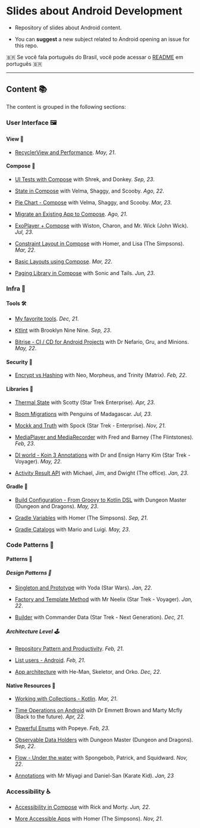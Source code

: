 # Slides about Android Development

- Repository of slides about Android content.

- You can **suggest** a new subject related to Android opening an issue for this repo.

 🇧🇷 Se você fala português do Brasil, você pode acessar o [README](README_pt-br.md) em português 🇧🇷

---

## Content 📚

The content is grouped in the following sections:

### User Interface 🖼️

#### View 🌟

- [RecyclerView and Performance](https://jamboard.google.com/d/1mjENz8hBH8C98u5Lz06GO4u1Ty13Mhr6MizVrr0WOEA/edit?usp=share_link). *May, 21*.

#### Compose 🤩

- [UI Tests with Compose](https://docs.google.com/presentation/d/14aWCAt0zquCZSQOotnayUIaQ8xXFnHO0SEhzFb_FipY/edit?usp=share_link) with Shrek, and Donkey. *Sep, 23*.

- [State in Compose](https://docs.google.com/presentation/d/1I0v9jJH3ubpS3RDosKA2IJQbhQAXZg9v1lPl4_pAr_Q/edit?usp=share_link) with Velma, Shaggy, and Scooby. *Ago, 22*.

- [Pie Chart - Compose](https://docs.google.com/presentation/d/13G8vpOUqeSwZLrFae0DeyfLucHZQRH9QqvZNOfcLwQM/edit?usp=share_link) with Velma, Shaggy, and Scooby. *Mar, 23*.

- [Migrate an Existing App to Compose](https://jamboard.google.com/d/1qj0Va2wpT2TtWoJVDlvtTtOeJ8oCSznaJ7CWdMmJaSQ/edit?usp=share_link). *Ago, 21*.

- [ExoPlayer + Compose](https://docs.google.com/presentation/d/12zpWhriXG4Y7y-SYsJYi2jmvs2PfOmw7uPbhjwWAexI/edit?usp=share_link) with Wiston, Charon, and Mr. Wick (John Wick). *Jul, 23*.

- [Constraint Layout in Compose](https://docs.google.com/presentation/d/1pjZgfBYtNLSI1d4kWWXnH3cayArsy_fLXB1kKcy6fWI/edit?usp=share_link) with Homer, and Lisa (The Simpsons). *Mar, 22*.

- [Basic Layouts using Compose](https://docs.google.com/presentation/d/1Lngv4uyb8SP5j6l1WfpSNK-896qapD1cRZi9HJZRmxw/edit?usp=share_link). *Mar, 22*.

- [Paging Library in Compose](https://docs.google.com/presentation/d/1X6s1qgUuse8sgCODfZv6sDJtJXmEWOB-xig80B_aXH0/edit?usp=share_link) with Sonic and Tails. *Jun, 23*.

### Infra 📐

#### Tools 🛠️

- [My favorite tools](https://docs.google.com/presentation/d/1TMbNXGi3pa2l3dtEhFClwJb1uCqSZxovFSAhSlp-FkY/edit?usp=share_link). *Dec, 21*.

- [Ktlint](https://docs.google.com/presentation/d/1-LU5la1Calc4u0ki8v8PLti54HtHM03S6-MPX3RyyQc/edit?usp=share_link) with Brooklyn Nine Nine. *Sep, 23*.

- [Bitrise - CI / CD for Android Projects](https://docs.google.com/presentation/d/1r7fbqPcwh5FFjLXlXPRRajNxf_HOkAevMUyhUFeEoOQ/edit?usp=share_link) with Dr Nefario, Gru, and Minions. *May, 22*.

#### Security 🔐

- [Encrypt vs Hashing](https://docs.google.com/presentation/d/18C7JpU7OPw0mkd_PhSB1g13jEDepdHcx0Z_EQpafv7Q/edit?usp=share_link) with Neo, Morpheus, and Trinity (Matrix). *Feb, 22*.

#### Libraries 📖

- [Thermal State](https://docs.google.com/presentation/d/1qV9Pmxm3jmz4v3_lQpMSYhzk4q7pXlOkQkl1eabSQvo/edit?usp=share_link) with Scotty (Star Trek Enterprise). *Apr, 23*.

- [Room Migrations](https://docs.google.com/presentation/d/1aik2CJ6bmvAkMDW4EqpopUyoswgEmf3q0EIoUv6yuWs/edit?usp=share_link) with Penguins of Madagascar. *Jul, 23*.

- [Mockk and Truth](https://docs.google.com/presentation/d/1HtE9Tu0FIxETz-a4ihVgAgsxFt9U8-OJe33MmxkFvvE/edit?usp=share_link) with Spock (Star Trek - Enterprise). *Nov, 21*.

- [MediaPlayer and MediaRecorder](https://docs.google.com/presentation/d/1IpUAeRg1NaRmvyr-NSW1jWe1dVfM1rjwmecINBe2xvA/edit?usp=share_link) with Fred and Barney (The Flintstones). *Feb, 23*.

- [DI world - Koin 3 Annotations](https://docs.google.com/presentation/d/1N42rWSxMnc1LX5gk17sJi1_NY-R7bNxAMcTY8_afr54/edit?usp=share_link) with Dr and Ensign Harry Kim (Star Trek - Voyager). *May, 22*.

- [Activity Result API](https://docs.google.com/presentation/d/1Q6nHSaJuat2NeeGGm71UyXG_TjidFZMrW6eh0ggz8E0/edit?usp=share_link) with Michael, Jim, and Dwight (The office). *Jan, 23*.

#### Gradle 🐘

- [Build Configuration - From Groovy to Kotlin DSL](https://docs.google.com/presentation/d/1-JsNk0RaLG5py_Tvv11PVCyTrxs3XN-0i7jtlbw5G4U/edit?usp=share_link) with Dungeon Master (Dungeon and Dragons). *May, 23*.

- [Gradle Variables](https://docs.google.com/presentation/d/1tWFc_F4gPHUTKX7MXKGHcQ6b5chPRn7sVzYhnu2sIQE/edit?usp=share_link) with Homer (The Simpsons). *Sep, 21*.

- [Gradle Catalogs](https://docs.google.com/presentation/d/1yXN6_XYsbl60OsQV4FsE-vWKyHDhZfVcxPX4bkgD7sU/edit?usp=share_link) with Mario and Luigi. *May, 23*.

### Code Patterns 📝

#### Patterns 🔗

##### Design Patterns 📏

- [Singleton and Prototype](https://docs.google.com/presentation/d/1fonULsnijGLmNH9_GKBwiTsbVIiiqEpMltYgQAvXiys/edit?usp=share_link) with Yoda (Star Wars). *Jan, 22*.

- [Factory and Template Method](https://docs.google.com/presentation/d/12JfbVVKEm6i5Z8DPp1xui6q_eF4TuCg9DsJXsGM2PvU/edit?usp=share_link) with Mr Neelix (Star Trek - Voyager). *Jan, 22*.

- [Builder](https://docs.google.com/presentation/d/1f0jbshpOHK1576o08HsZBxJXjwdi03j_KS80L7KP6t4/edit?usp=share_link) with Commander Data (Star Trek - Next Generation). *Dec, 21*.

##### Architecture Level 🕹️

- [Repository Pattern and Productivity](https://jamboard.google.com/d/1xYkPDpskY4yOI9VfxNsu4VED-31-PKqg8jk2R2uxLEQ/edit?usp=share_link). *Feb, 21*.

- [List users - Android](https://jamboard.google.com/d/1Pf6sXdyOSD_3Xnc6ej4iJirfK2dVtANO0umvzzo29yk/edit?usp=share_link). *Feb, 21*.

- [App architecture](https://docs.google.com/presentation/d/14QSuaO_ooxUKgknQY25GEvDIAsQ1GAqd-a5cfQti3BI/edit?usp=share_link) with He-Man, Skeletor, and Orko. *Dec, 22*.

#### Native Resources 🏁

- [Working with Collections - Kotlin](https://jamboard.google.com/d/1QXc0G4vXbFwQxip5UMOSzl8V6wBzVZZ5VGqXRdOGTqs/edit?usp=share_link). *Mar, 21*.

- [Time Operations on Android](https://docs.google.com/presentation/d/1pSRU17y2owjQez2qocSCWonARDlVSFzlopxvq-uDfcI/edit?usp=share_link) with Dr Emmett Brown and Marty Mcfly (Back to the future). *Apr, 22*.

- [Powerful Enums](https://docs.google.com/presentation/d/1So9cyXFQYxPbwMafoPUNMbSS8B3JxgexDwWFFdDIJac/edit?usp=share_link) with Popeye. *Feb, 23*.

- [Observable Data Holders](https://docs.google.com/presentation/d/1jJ7fIfCQ2l5JFQ0U9H0GEO46zWg4_3PUn8wzE6Ei02Y/edit?usp=sharing) with Dungeon Master (Dungeon and Dragons). *Sep, 22*.

- [Flow - Under the water](https://docs.google.com/presentation/d/14VLDmulVsSZH8abnzTA1rM8HCo0dFo5W5PLBC-t-WII/edit?usp=share_link) with Spongebob, Patrick, and Squidward. *Nov, 22*.

- [Annotations](https://docs.google.com/presentation/d/1KLNyLW3CORHDHhk6MdehKY1dQ03rHdh6orVryBZ8etA/edit?usp=share_link) with Mr Miyagi and Daniel-San (Karate Kid). *Jan, 23*

### Accessibility ♿️

- [Accessibility in Compose](https://docs.google.com/presentation/d/1mBwUk92Lysz5utNgvMoYJPvp6Xl1b5ssYVR6j_xuqUc/edit?usp=share_link) with Rick and Morty. *Jun, 22*.

- [More Accessible Apps](https://docs.google.com/presentation/d/198BQUaxMTh9HCSG6l8FrqteCCGYifPmNt6n8d-U3y1Y/edit?usp=share_link) with Homer (The Simpsons). *Nov, 21*.
